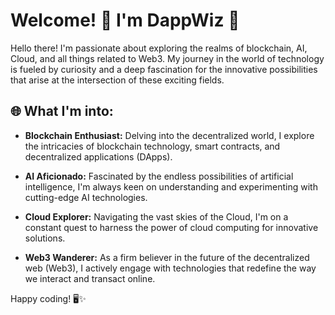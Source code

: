 # Welcome! 👋 I'm DappWiz 🚀

Hello there! I'm passionate about exploring the realms of blockchain, AI, Cloud, and all things related to Web3. My journey in the world of technology is fueled by curiosity and a deep fascination for the innovative possibilities that arise at the intersection of these exciting fields.

## 🌐 What I'm into:

- **Blockchain Enthusiast:** Delving into the decentralized world, I explore the intricacies of blockchain technology, smart contracts, and decentralized applications (DApps).

- **AI Aficionado:** Fascinated by the endless possibilities of artificial intelligence, I'm always keen on understanding and experimenting with cutting-edge AI technologies.

- **Cloud Explorer:** Navigating the vast skies of the Cloud, I'm on a constant quest to harness the power of cloud computing for innovative solutions.

- **Web3 Wanderer:** As a firm believer in the future of the decentralized web (Web3), I actively engage with technologies that redefine the way we interact and transact online.
  

Happy coding! 🖥️✨

